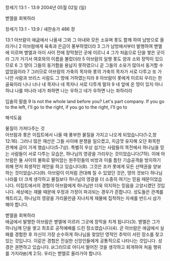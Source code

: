 창세기 13:1 - 13:9 
2004년 05월 02일 (일)

벧엘을 회복하라



창세기 13:1 - 13:9 / 새찬송가 486 장


13:1 아브람이 애굽에서 나올새 그와 그 아내와 모든 소유며 롯도 함께 하여 남방으로 올라가니
2 아브람에게 육축과 은금이 풍부하였더라
3 그가 남방에서부터 발행하여 벧엘에 이르며 벧엘과 아이 사이 전에 장막쳤던 곳에 이르니
4 그가 처음으로 단을 쌓은 곳이라 그가 거기서 여호와의 이름을 불렀더라
5 아브람의 일행 롯도 양과 소와 장막이 있으므로
6 그 땅이 그들의 동거함을 용납지 못하였으니 곧 그들의 소유가 많아서 동거할 수 없었음이라
7 그러므로 아브람의 가축의 목자와 롯의 가축의 목자가 서로 다투고 또 가나안 사람과 브리스 사람도 그 땅에 거하였는지라
8 아브람이 롯에게 이르되 우리는 한 골육이라 나나 너나 내 목자나 네 목자나 서로 다투게 말자
9 네 앞에 온 땅이 있지 아니하냐 나를 떠나라 네가 좌하면 나는 우하고 네가 우하면 나는 좌하리라

입술의 말씀
9 Is not the whole land before you? Let's part company. If you go to the left, I'll go to the right, if you go to the right, I'll go to

해석도움





물질이 가져다주는 것  
아브람과 롯은 이집트에서 나올 때 풍부한 물질을 가지고 나오게 되었습니다(1-2,창12:16). 그러나 많은 재산은 그들 사이에 분쟁을 일으켰고, 지금껏 유지해 오던 화목한 관계에 금이 가게 했습니다(5-7상). 특별히 우상 섬기는 사람들의 목전에서 하나님을 믿는 사람들이 서로 다투는 모습은, 하나님의 영광을 가리우는 것이었습니다(7하). 이에 아브람은 둘 사이의 불화로 말미암는 원주민들의 비방과 이를 틈탄 기습공격을 방지하기 위해 먼저 희생적인 제안을 하고 있습니다(8). 그것은 조카 롯에게 모든 선택권을 양보하는 것이었습니다(9). 아브람이 이처럼 관대해 질 수 있었던 것은, 땅의 것보다 하나님나라를 더 크게 생각하고 물질보다 하나님의 영광을 더 소중히 여기는 믿음 때문이었습니다. 이집트에서의 경험이 아브람에게 하나님만 더욱 의지하는 믿음을 고양시켰던 것입니다. 세상에는 재물 때문에 우정과 가정이 파괴되는 경우가 흔합니다. 성도들은 관계를 깨트리고, 하나님의 영광을 가리울만큼 지나치게 재물에 집착하는 자세를 반드시 삼가 해야 합니다.

벧엘을 회복하라  
애굽에서 발행한 아브람은 벧엘에 이르러 그곳에 장막을 치게 됩니다(3). 벧엘은 그가 하나님께 단을 쌓고 최초로 공적예배를 드린 장소였습니다(4). 곧 아브람은 애굽에서 실패를 경험한 후 자신이 가장 순수하게 하나님을 찾았던 영적인 추억이 서린 장소를 찾고 있는 것입니다. 이같은 경험은 진실한 신앙인들에게 공통적으로 나타나는 것입니다. 성경은 권면하고 있습니다. ꡒ그러므로 어디서 떨어진 것을 생각하고 회개하여 처음 행위를 가지라ꡓ(계 2:5). 우리는 벧엘로 올라가야 합니다.